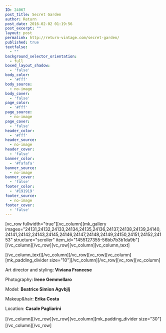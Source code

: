```yaml
---
ID: 24067
post_title: Secret Garden
author: Return
post_date: 2016-02-02 01:19:56
post_excerpt: ""
layout: post
permalink: http://return-vintage.com/secret-garden/
published: true
textfalse:
  - ""
background_selector_orientation:
  - full
boxed_layout_shadow:
  - 'false'
body_color:
  - '#fff'
body_source:
  - no-image
body_cover:
  - 'false'
page_color:
  - '#fff'
page_source:
  - no-image
page_cover:
  - 'false'
header_color:
  - '#fff'
header_source:
  - no-image
header_cover:
  - 'false'
banner_color:
  - '#fafafa'
banner_source:
  - no-image
banner_cover:
  - 'false'
footer_color:
  - '#191919'
footer_source:
  - no-image
footer_cover:
  - 'false'
---
```

[vc_row fullwidth="true"][vc_column][mk_gallery images="24131,24132,24133,24134,24135,24136,24137,24138,24139,24140,24141,24142,24143,24145,24146,24147,24148,24149,24150,24151,24152,24153" structure="scroller" item_id="1455127355-56bb7b3b1da9b"][/vc_column][/vc_row][vc_row][vc_column][vc_column_text]

[/vc_column_text][/vc_column][/vc_row][vc_row][vc_column][mk_padding_divider size="10"][/vc_column][/vc_row][vc_row][vc_column]

Art director and styling: <strong>Viviana Francese</strong>

Photography: <strong>Irene Gemmellaro</strong>

<span style="font-weight: 400;">Model: <strong>Beatrice Simion Agvbjlj</strong></span>

<span style="font-weight: 400;">Makeup&amp;hair: <strong>Erika Costa</strong></span>

Location: <b>Casale Pagliarini</b>

<span style="line-height: 1.5;">[/vc_column][/vc_row][vc_row][vc_column][mk_padding_divider size="30"][/vc_column][/vc_row]</span>